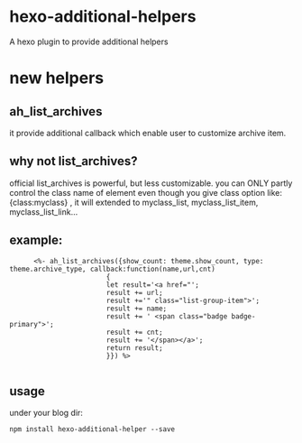 # hexo-additional-helpers
A hexo plugin to provide additional helpers

# new helpers
## ah_list_archives 
it provide additional callback which enable user to customize archive item.

## why not list_archives? 
official list_archives is powerful, but less customizable. you can ONLY partly control the class name of element even though you give class option like: {class:myclass} , it will extended to myclass_list, myclass_list_item, myclass_list_link...

## example:
```
      <%- ah_list_archives({show_count: theme.show_count, type: theme.archive_type, callback:function(name,url,cnt)
                        {
                        let result='<a href="';
                        result += url;
                        result +='" class="list-group-item">';
                        result += name;
                        result += ' <span class="badge badge-primary">';
                        result += cnt;
                        result += '</span></a>';                        
                        return result; 
                        }}) %>
                        
```

## usage 
under your blog dir:
```
npm install hexo-additional-helper --save
```

   
